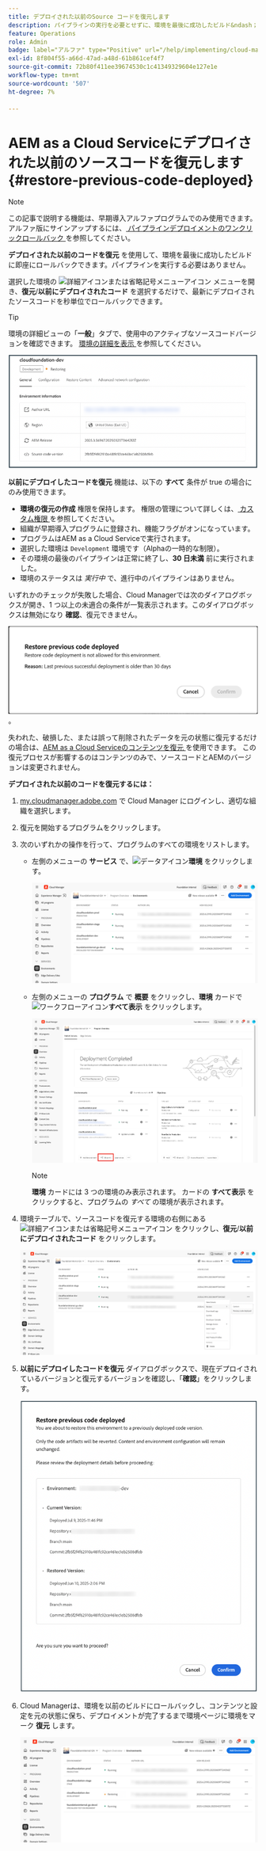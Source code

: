 ```yaml
---
title: デプロイされた以前のSource コードを復元します
description: パイプラインの実行を必要とせずに、環境を最後に成功したビルド&ndash；に復元する方法を説明します。
feature: Operations
role: Admin
badge: label="アルファ" type="Positive" url="/help/implementing/cloud-manager/release-notes/current.md#gitlab-bitbucket"
exl-id: 8f804f55-a66d-47ad-a48d-61b861cef4f7
source-git-commit: 72b80f411ee39674530c1c41349329604e127e1e
workflow-type: tm+mt
source-wordcount: '507'
ht-degree: 7%

---
```


# AEM as a Cloud Serviceにデプロイされた以前のソースコードを復元します {#restore-previous-code-deployed}

>[!NOTE]
>
>この記事で説明する機能は、早期導入アルファプログラムでのみ使用できます。 アルファ版にサインアップするには、[ パイプラインデプロイメントのワンクリックロールバック ](/help/implementing/cloud-manager/release-notes/current.md##one-click-rollback) を参照してください。

**デプロイされた以前のコードを復元** を使用して、環境を最後に成功したビルドに即座にロールバックできます。パイプラインを実行する必要はありません。

選択した環境の ![ 詳細アイコンまたは省略記号メニューアイコン ](https://spectrum.adobe.com/static/icons/workflow_18/Smock_More_18_N.svg) メニューを開き、**復元**/**以前にデプロイされたコード** を選択するだけで、最新にデプロイされたソースコードを秒単位でロールバックできます。

>[!TIP]
>
>環境の詳細ビューの「**一般**」タブで、使用中のアクティブなソースコードバージョンを確認できます。 [ 環境の詳細を表示 ](/help/implementing/cloud-manager/manage-environments.md#viewing-environment) を参照してください。
>
>![ 使用中のSource コード バージョン ](/help/operations/assets/environments-view-details-sourcecodeversion.png)

**以前にデプロイしたコードを復元** 機能は、以下の **すべて** 条件が true の場合にのみ使用できます。

* **環境の復元の作成** 権限を保持します。 権限の管理について詳しくは、[ カスタム権限 ](/help/implementing/cloud-manager/custom-permissions.md) を参照してください。
* 組織が早期導入プログラムに登録され、機能フラグがオンになっています。
* プログラムはAEM as a Cloud Serviceで実行されます。
* 選択した環境は `Development` 環境です（Alphaの一時的な制限）。
* その環境の最後のパイプラインは正常に終了し、**30 日未満** 前に実行されました。
* 環境のステータスは *実行中* で、進行中のパイプラインはありません。

いずれかのチェックが失敗した場合、Cloud Managerでは次のダイアログボックスが開き、1 つ以上の未適合の条件が一覧表示されます。このダイアログボックスは無効になり **確認**、復元できません。

![ 以前にデプロイしたコードを復元できませんでしたダイアログボックス ](/help/operations/assets/restore-previous-code-deployment-not-allowed.png)。

失われた、破損した、または誤って削除されたデータを元の状態に復元するだけの場合は、[AEM as a Cloud Serviceのコンテンツを復元 ](/help/operations/restore.md) を使用できます。 この復元プロセスが影響するのはコンテンツのみで、ソースコードとAEMのバージョンは変更されません。

**デプロイされた以前のコードを復元するには：**

1. [my.cloudmanager.adobe.com](https://my.cloudmanager.adobe.com/) で Cloud Manager にログインし、適切な組織を選択します。

1. 復元を開始するプログラムをクリックします。

1. 次のいずれかの操作を行って、プログラムのすべての環境をリストします。

   * 左側のメニューの **サービス** で、![ データアイコン ](https://spectrum.adobe.com/static/icons/workflow_18/Smock_Data_18_N.svg)**環境** をクリックします。

     ![「環境」タブ](assets/environments-1.png)

   * 左側のメニューの **プログラム** で **概要** をクリックし、**環境** カードで ![ ワークフローアイコン ](https://spectrum.adobe.com/static/icons/workflow_18/Smock_Workflow_18_N.svg)**すべて表示** をクリックします。

     ![「すべて表示」オプション](assets/environments-2.png)

     >[!NOTE]
     >
     >**環境** カードには 3 つの環境のみ表示されます。 カードの **すべて表示** をクリックすると、プログラムの *すべて* の環境が表示されます。

1. 環境テーブルで、ソースコードを復元する環境の右側にある ![ 詳細アイコンまたは省略記号メニューアイコン ](https://spectrum.adobe.com/static/icons/workflow_18/Smock_More_18_N.svg) をクリックし、**復元**/**以前にデプロイされたコード** をクリックします。

   ![ 省略記号メニューから「以前にデプロイしたコードを復元」オプションを選択 ](/help/operations/assets/restore-previous-code-deployed-menu.png)

1. **以前にデプロイしたコードを復元** ダイアログボックスで、現在デプロイされているバージョンと復元するバージョンを確認し、「**確認**」をクリックします。

   ![ 以前にデプロイしたコードを復元ダイアログボックス ](/help/operations/assets/restore-previous-code-deployed-dialogbox.png)

1. Cloud Managerは、環境を以前のビルドにロールバックし、コンテンツと設定を元の状態に保ち、デプロイメントが完了するまで環境ページに環境をマーク **復元** します。

   ![ アクティベーションの復元 ](/help/operations/assets/restore-previous-code-deployed-restoring.png)
